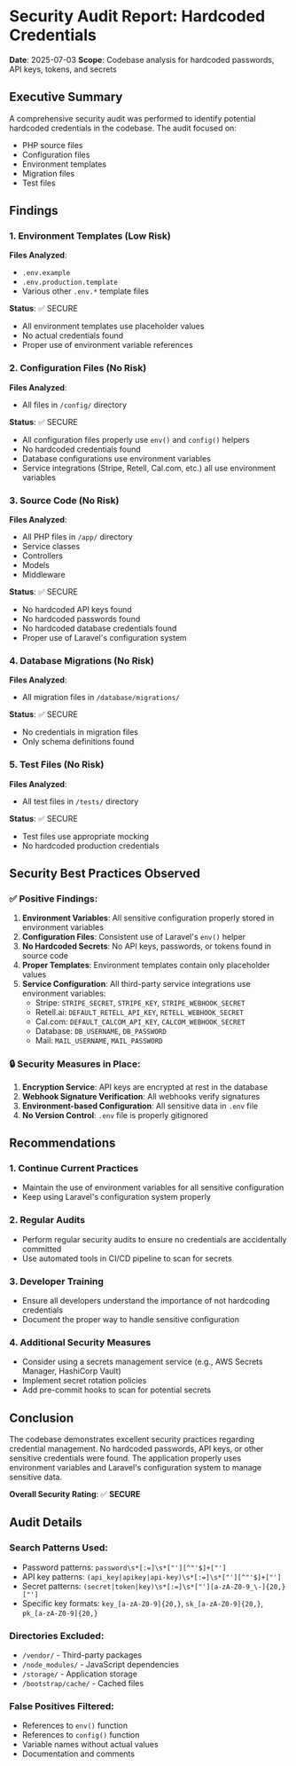 # Security Audit Report: Hardcoded Credentials
**Date**: 2025-07-03
**Scope**: Codebase analysis for hardcoded passwords, API keys, tokens, and secrets

## Executive Summary

A comprehensive security audit was performed to identify potential hardcoded credentials in the codebase. The audit focused on:
- PHP source files
- Configuration files
- Environment templates
- Migration files
- Test files

## Findings

### 1. Environment Templates (Low Risk)
**Files Analyzed**:
- `.env.example`
- `.env.production.template`
- Various other `.env.*` template files

**Status**: ✅ SECURE
- All environment templates use placeholder values
- No actual credentials found
- Proper use of environment variable references

### 2. Configuration Files (No Risk)
**Files Analyzed**:
- All files in `/config/` directory

**Status**: ✅ SECURE
- All configuration files properly use `env()` and `config()` helpers
- No hardcoded credentials found
- Database configurations use environment variables
- Service integrations (Stripe, Retell, Cal.com, etc.) all use environment variables

### 3. Source Code (No Risk)
**Files Analyzed**:
- All PHP files in `/app/` directory
- Service classes
- Controllers
- Models
- Middleware

**Status**: ✅ SECURE
- No hardcoded API keys found
- No hardcoded passwords found
- No hardcoded database credentials found
- Proper use of Laravel's configuration system

### 4. Database Migrations (No Risk)
**Files Analyzed**:
- All migration files in `/database/migrations/`

**Status**: ✅ SECURE
- No credentials in migration files
- Only schema definitions found

### 5. Test Files (No Risk)
**Files Analyzed**:
- All test files in `/tests/` directory

**Status**: ✅ SECURE
- Test files use appropriate mocking
- No hardcoded production credentials

## Security Best Practices Observed

### ✅ Positive Findings:
1. **Environment Variables**: All sensitive configuration properly stored in environment variables
2. **Configuration Files**: Consistent use of Laravel's `env()` helper
3. **No Hardcoded Secrets**: No API keys, passwords, or tokens found in source code
4. **Proper Templates**: Environment templates contain only placeholder values
5. **Service Configuration**: All third-party service integrations use environment variables:
   - Stripe: `STRIPE_SECRET`, `STRIPE_KEY`, `STRIPE_WEBHOOK_SECRET`
   - Retell.ai: `DEFAULT_RETELL_API_KEY`, `RETELL_WEBHOOK_SECRET`
   - Cal.com: `DEFAULT_CALCOM_API_KEY`, `CALCOM_WEBHOOK_SECRET`
   - Database: `DB_USERNAME`, `DB_PASSWORD`
   - Mail: `MAIL_USERNAME`, `MAIL_PASSWORD`

### 🔒 Security Measures in Place:
1. **Encryption Service**: API keys are encrypted at rest in the database
2. **Webhook Signature Verification**: All webhooks verify signatures
3. **Environment-based Configuration**: All sensitive data in `.env` file
4. **No Version Control**: `.env` file is properly gitignored

## Recommendations

### 1. Continue Current Practices
- Maintain the use of environment variables for all sensitive configuration
- Keep using Laravel's configuration system properly

### 2. Regular Audits
- Perform regular security audits to ensure no credentials are accidentally committed
- Use automated tools in CI/CD pipeline to scan for secrets

### 3. Developer Training
- Ensure all developers understand the importance of not hardcoding credentials
- Document the proper way to handle sensitive configuration

### 4. Additional Security Measures
- Consider using a secrets management service (e.g., AWS Secrets Manager, HashiCorp Vault)
- Implement secret rotation policies
- Add pre-commit hooks to scan for potential secrets

## Conclusion

The codebase demonstrates excellent security practices regarding credential management. No hardcoded passwords, API keys, or other sensitive credentials were found. The application properly uses environment variables and Laravel's configuration system to manage sensitive data.

**Overall Security Rating**: ✅ **SECURE**

## Audit Details

### Search Patterns Used:
- Password patterns: `password\s*[:=]\s*["'][^"'$]+["']`
- API key patterns: `(api_key|apikey|api-key)\s*[:=]\s*["'][^"'$]+["']`
- Secret patterns: `(secret|token|key)\s*[:=]\s*["'][a-zA-Z0-9_\-]{20,}["']`
- Specific key formats: `key_[a-zA-Z0-9]{20,}`, `sk_[a-zA-Z0-9]{20,}`, `pk_[a-zA-Z0-9]{20,}`

### Directories Excluded:
- `/vendor/` - Third-party packages
- `/node_modules/` - JavaScript dependencies
- `/storage/` - Application storage
- `/bootstrap/cache/` - Cached files

### False Positives Filtered:
- References to `env()` function
- References to `config()` function
- Variable names without actual values
- Documentation and comments